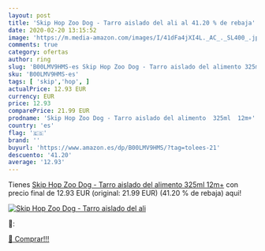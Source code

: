 ```yaml
---
layout: post
title: 'Skip Hop Zoo Dog - Tarro aislado del ali al 41.20 % de rebaja'
date: 2020-02-20 13:15:52
image: 'https://m.media-amazon.com/images/I/41dFa4jXI4L._AC_._SL400_.jpg'
comments: true
category: ofertas
author: ring
slug: 'B00LMV9HMS-es Skip Hop Zoo Dog - Tarro aislado del alimento 325ml 12m+'
sku: 'B00LMV9HMS-es'
tags: [ 'skip','hop', ]
actualPrice: 12.93 EUR
currency: EUR
price: 12.93
comparePrice: 21.99 EUR
prodname: 'Skip Hop Zoo Dog - Tarro aislado del alimento  325ml  12m+'
country: 'es'
flag: '🇪🇸'
brand: ''
buyurl: 'https://www.amazon.es/dp/B00LMV9HMS/?tag=tolees-21'
descuento: '41.20'
average: '12.93'
---
```


Tienes [Skip Hop Zoo Dog - Tarro aislado del alimento  325ml  12m+](https://www.amazon.es/dp/B00LMV9HMS/?tag=tolees-21) con precio final de  12.93 EUR (original: 21.99 EUR) (41.20 %  de rebaja) aqui!

[![Skip Hop Zoo Dog - Tarro aislado del ali](https://m.media-amazon.com/images/I/41dFa4jXI4L._AC_._SL400_.jpg)](https://www.amazon.es/dp/B00LMV9HMS/?tag=tolees-21)

🔎:


[🛒 Comprar!!!](https://www.amazon.es/dp/B00LMV9HMS/?tag=tolees-21)
